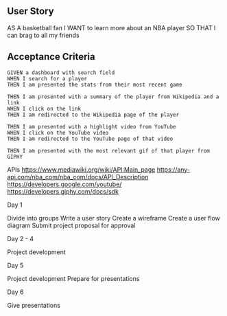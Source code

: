 ## User Story
AS A basketball fan
I WANT to learn more about an NBA player
SO THAT I can brag to all my friends 


## Acceptance Criteria

```
GIVEN a dashboard with search field 
WHEN I search for a player
THEN I am presented the stats from their most recent game 

THEN I am presented with a summary of the player from Wikipedia and a link
WHEN I click on the link
THEN I am redirected to the Wikipedia page of the player

THEN I am presented with a highlight video from YouTube 
WHEN I click on the YouTube video
THEN I am redirected to the YouTube page of that video

THEN I am presented with the most relevant gif of that player from GIPHY

```
APIs
https://www.mediawiki.org/wiki/API:Main_page
https://any-api.com/nba_com/nba_com/docs/API_Description
https://developers.google.com/youtube/
https://developers.giphy.com/docs/sdk


Day 1

Divide into groups
Write a user story
Create a wireframe
Create a user flow diagram
Submit project proposal for approval

Day 2 - 4

Project development

Day 5

Project development
Prepare for presentations

Day 6

Give presentations